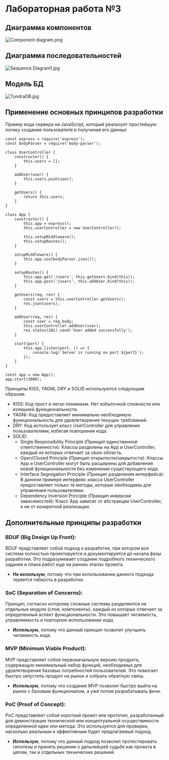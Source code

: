 # Лабораторная работа №3

## Диаграмма компонентов
![Component diagram.png](..%2Fsrc%2FComponent%20diagram.png)
## Диаграмма последовательностей
![Sequence Diagram1.jpg](..%2Fsrc%2FSequence%20Diagram1.jpg)
## Модель БД
![TundraDB.jpg](..%2Fsrc%2FTundraDB.jpg)
## Применение основных принципов разработки
Пример кода сервера на JavaScript, который реализует простейшую логику создания пользователя и получения его данных

    const express = require('express');
    const bodyParser = require('body-parser');

    class UserController {
        constructor() {
            this.users = [];
        }
    
        addUser(user) {
            this.users.push(user);
        }
    
        getUsers() {
            return this.users;
        }
    }

    class App {
        constructor() {
            this.app = express();
            this.userController = new UserController();
        
            this.setupMiddleware();
            this.setupRoutes();
        }
    
        setupMiddleware() {
            this.app.use(bodyParser.json());
        }
    
        setupRoutes() {
            this.app.get('/users', this.getUsers.bind(this));
            this.app.post('/users', this.addUser.bind(this));
        }
    
        getUsers(req, res) {
            const users = this.userController.getUsers();
            res.json(users);
        }
    
        addUser(req, res) {
            const user = req.body;
            this.userController.addUser(user);
            res.status(201).send('User added successfully');
        }
    
        start(port) {
            this.app.listen(port, () => {
                console.log(`Server is running on port ${port}`);
            });
        }
    }

    const app = new App();
    app.start(3000);

Принципы KISS, YAGNI, DRY и SOLID используются следующим образом:

- KISS: Код прост и легко понимаем. Нет избыточной сложности или излишней функциональности.
- YAGNI: Код предоставляет минимально необходимую функциональность для удовлетворения текущих требований.
- DRY: Код использует класс UserController для управления пользователями, избегая повторения кода.
- SOLID:
  - Single Responsibility Principle (Принцип единственной ответственности): Классы разделены на App и UserController, каждый из которых отвечает за свою область.
  - Open/Closed Principle (Принцип открытости/закрытости): Классы App и UserController могут быть расширены для добавления новой функциональности без изменения существующего кода.
  - Interface Segregation Principle (Принцип разделения интерфейса): В данном примере интерфейс класса UserController предоставляет только те методы, которые необходимы для управления пользователями.
  - Dependency Inversion Principle (Принцип инверсии зависимостей): Класс App зависит от абстракции UserController, а не от конкретной реализации.

## Дополнительные принципы разработки

### BDUF (Big Design Up Front):
BDUF представляет собой подход к разработке, при котором вся система полностью проектируется и документируется до начала фазы разработки. Это подразумевает создание подробного технического задания и плана работ еще на ранних этапах проекта.
- **Не использую**, потому что при использовании данного подхода теряется гибкость в разработке.

### SoC (Separation of Concerns):
Принцип, согласно которому сложные системы разделяются на отдельные модули (слои, компоненты), каждый из которых отвечает за определенный аспект функциональности. Это повышает читаемость, управляемость и повторное использование кода.
- **Использую**, потому что данный принцип позволит улучшить читаемость кода.
### MVP (Minimum Viable Product):
MVP представляет собой первоначальную версию продукта, содержащую минимальный набор функций, необходимых для удовлетворения базовых потребностей пользователей. Это помогает быстро запустить продукт на рынок и собрать обратную связь.
- **Использую**, потому что создание MVP позволит быстро выйти на рынок с базовым функционалом, а уже потом разрабатывать фичи.
### PoC (Proof of Concept):
PoC представляет собой короткий проект или прототип, разработанный для демонстрации технической или концептуальной осуществимости определенной идеи или метода. Это используется для проверки, насколько реальным и эффективным будет предлагаемый подход.
- **Использую**, потому что данный подход позволит протестировать гипотезы и принять решения о дальнейшей судьбе как проекта в целом, так и отдельных технических решений.